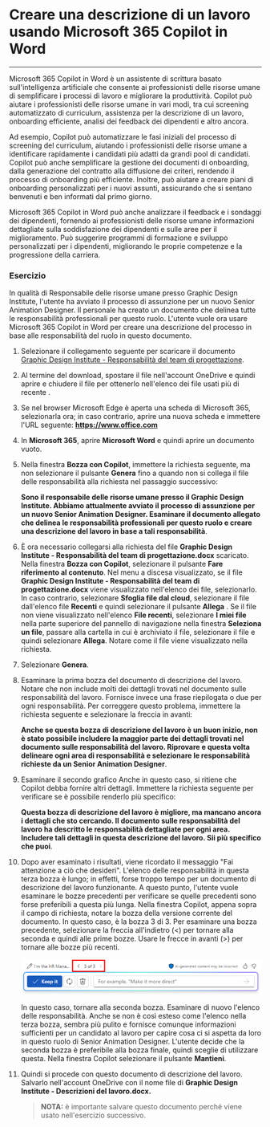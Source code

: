 # Creare una descrizione di un lavoro usando Microsoft 365 Copilot in Word
---
Microsoft 365 Copilot in Word è un assistente di scrittura basato sull'intelligenza artificiale che consente ai professionisti delle risorse umane di semplificare i processi di lavoro e migliorare la produttività. Copilot può aiutare i professionisti delle risorse umane in vari modi, tra cui screening automatizzato di curriculum, assistenza per la descrizione di un lavoro, onboarding efficiente, analisi dei feedback dei dipendenti e altro ancora.

Ad esempio, Copilot può automatizzare le fasi iniziali del processo di screening del curriculum, aiutando i professionisti delle risorse umane a identificare rapidamente i candidati più adatti da grandi pool di candidati. Copilot può anche semplificare la gestione dei documenti di onboarding, dalla generazione del contratto alla diffusione dei criteri, rendendo il processo di onboarding più efficiente. Inoltre, può aiutare a creare piani di onboarding personalizzati per i nuovi assunti, assicurando che si sentano benvenuti e ben informati dal primo giorno.

Microsoft 365 Copilot in Word può anche analizzare il feedback e i sondaggi dei dipendenti, fornendo ai professionisti delle risorse umane informazioni dettagliate sulla soddisfazione dei dipendenti e sulle aree per il miglioramento. Può suggerire programmi di formazione e sviluppo personalizzati per i dipendenti, migliorando le proprie competenze e la progressione della carriera.

### Esercizio

In qualità di Responsabile delle risorse umane presso Graphic Design Institute, l'utente ha avviato il processo di assunzione per un nuovo Senior Animation Designer. Il personale ha creato un documento che delinea tutte le responsabilità professionali per questo ruolo. L'utente vuole ora usare Microsoft 365 Copilot in Word per creare una descrizione del processo in base alle responsabilità del ruolo in questo documento.

1.  Selezionare il collegamento seguente per scaricare il documento [Graphic Design Institute - Responsabilità del team di progettazione](https://go.microsoft.com/fwlink/?linkid=2268824).
2.  Al termine del download, spostare il file nell'account OneDrive e quindi aprire e chiudere il file per ottenerlo nell'elenco dei file usati più di recente .
3.  Se nel browser Microsoft Edge è aperta una scheda di Microsoft 365, selezionarla ora; in caso contrario, aprire una nuova scheda e immettere l'URL seguente: **https://www.office.com**
4.  In **Microsoft 365**, aprire **Microsoft Word** e quindi aprire un documento vuoto.
5.  Nella finestra **Bozza con Copilot**, immettere la richiesta seguente, ma non selezionare il pulsante **Genera** fino a quando non si collega il file delle responsabilità alla richiesta nel passaggio successivo:
    
    **Sono il responsabile delle risorse umane presso il Graphic Design Institute. Abbiamo attualmente avviato il processo di assunzione per un nuovo Senior Animation Designer. Esaminare il documento allegato che delinea le responsabilità professionali per questo ruolo e creare una descrizione del lavoro in base a tali responsabilità**.
6.  È ora necessario collegarsi alla richiesta del file **Graphic Design Institute - Responsabilità del team di progettazione.docx** scaricato. Nella finestra **Bozza con Copilot**, selezionare il pulsante **Fare riferimento al contenuto**. Nel menu a discesa visualizzato, se il file **Graphic Design Institute - Responsabilità del team di progettazione.docx** viene visualizzato nell'elenco dei file, selezionarlo. In caso contrario, selezionare **Sfoglia file dal cloud**, selezionare il file dall'elenco file **Recenti** e quindi selezionare il pulsante **Allega** . Se il file non viene visualizzato nell'elenco **File recenti**, selezionare **I miei file** nella parte superiore del pannello di navigazione nella finestra **Seleziona un file**, passare alla cartella in cui è archiviato il file, selezionare il file e quindi selezionare **Allega**. Notare come il file viene visualizzato nella richiesta.
7.  Selezionare **Genera**.
8.  Esaminare la prima bozza del documento di descrizione del lavoro. Notare che non include molti dei dettagli trovati nel documento sulle responsabilità del lavoro. Fornisce invece una frase riepilogata o due per ogni responsabilità. Per correggere questo problema, immettere la richiesta seguente e selezionare la freccia in avanti:
    
    **Anche se questa bozza di descrizione del lavoro è un buon inizio, non è stato possibile includere la maggior parte dei dettagli trovati nel documento sulle responsabilità del lavoro. Riprovare e questa volta delineare ogni area di responsabilità e selezionare le responsabilità richieste da un Senior Animation Designer**.
9.  Esaminare il secondo grafico Anche in questo caso, si ritiene che Copilot debba fornire altri dettagli. Immettere la richiesta seguente per verificare se è possibile renderlo più specifico:
    
    **Questa bozza di descrizione del lavoro è migliore, ma mancano ancora i dettagli che sto cercando. Il documento sulle responsabilità del lavoro ha descritto le responsabilità dettagliate per ogni area. Includere tali dettagli in questa descrizione del lavoro. Sii più specifico che puoi**.
10. Dopo aver esaminato i risultati, viene ricordato il messaggio "Fai attenzione a ciò che desideri". L'elenco delle responsabilità in questa terza bozza è lungo; in effetti, forse troppo tempo per un documento di descrizione del lavoro funzionante. A questo punto, l'utente vuole esaminare le bozze precedenti per verificare se quelle precedenti sono forse preferibili a questa più lunga. Nella finestra Copilot, appena sopra il campo di richiesta, notare la bozza della versione corrente del documento. In questo caso, è la bozza 3 di 3. Per esaminare una bozza precedente, selezionare la freccia all'indietro (&lt;) per tornare alla seconda e quindi alle prime bozze. Usare le frecce in avanti (&gt;) per tornare alle bozze più recenti.
    
    ![Screenshot che mostra l'intervallo di bozze nella finestra di Microsoft 365 Copilot in Word, con la bozza corrente 3 di 3.](../media/copilot-word-drafts-db99d003.png)
    
    
    In questo caso, tornare alla seconda bozza. Esaminare di nuovo l'elenco delle responsabilità. Anche se non è così esteso come l'elenco nella terza bozza, sembra più pulito e fornisce comunque informazioni sufficienti per un candidato al lavoro per capire cosa ci si aspetta da loro in questo ruolo di Senior Animation Designer. L'utente decide che la seconda bozza è preferibile alla bozza finale, quindi sceglie di utilizzare questa. Nella finestra Copilot selezionare il pulsante **Mantieni**.
11. Quindi si procede con questo documento di descrizione del lavoro. Salvarlo nell'account OneDrive con il nome file di **Graphic Design Institute - Descrizioni del lavoro.docx.**

    > **NOTA:** è importante salvare questo documento perché viene usato nell'esercizio successivo.
